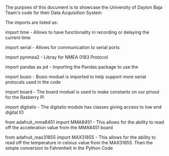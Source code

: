 The purpoes of this document is to showcase the University of Dayton Baja Team's code for their Data Acquisition System

The imports are listed as:

import time  - Allows to have functionality in recording or delaying the current time

import serial  - Allows for communication to serial ports 

import pynmea2  - Libray for NMEA 0183 Protocol 

import pandas as pd  - Importing the Pandas package to use the 

import busio  - Busio moduel is imported to help support more serial protocals used in the code 

import board  - The board moduel is used to make constants on our pinout for the Rasberry Pi

import digitalio  - The digitalio module has classes giving access to low end digital IO

from adafruit_mma8451 import MMA8451  - This allows for the ability to read off the acceleration value from the MMA8451 board

from adafruit_max31855 import MAX31855  - This allows for the ability to read off the temperature in celsius value from the MAX31855. Then the simple conversion to Fahrenheit in the Python Code

